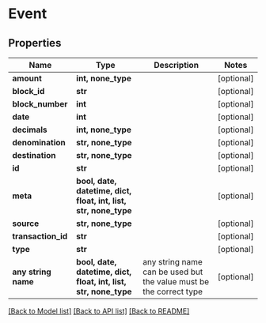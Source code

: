 # Event


## Properties
Name | Type | Description | Notes
------------ | ------------- | ------------- | -------------
**amount** | **int, none_type** |  | [optional] 
**block_id** | **str** |  | [optional] 
**block_number** | **int** |  | [optional] 
**date** | **int** |  | [optional] 
**decimals** | **int, none_type** |  | [optional] 
**denomination** | **str, none_type** |  | [optional] 
**destination** | **str, none_type** |  | [optional] 
**id** | **str** |  | [optional] 
**meta** | **bool, date, datetime, dict, float, int, list, str, none_type** |  | [optional] 
**source** | **str, none_type** |  | [optional] 
**transaction_id** | **str** |  | [optional] 
**type** | **str** |  | [optional] 
**any string name** | **bool, date, datetime, dict, float, int, list, str, none_type** | any string name can be used but the value must be the correct type | [optional]

[[Back to Model list]](../README.md#documentation-for-models) [[Back to API list]](../README.md#documentation-for-api-endpoints) [[Back to README]](../README.md)


